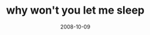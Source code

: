 ---
layout: base.njk
title : 'why won&#39;t you let me sleep' 
view_title : 'why won&#39;t you let me sleep' 
year : '2008' 
date : '2008-10-09' 
img_file : '/drawing/whywontyouletmesleep.png' 
html_file : 'whywontyouletmesleep' 
next_html : 'icannotwaituntilthen.html' 
year_order : '457' 
permalink : "title/{{html_file}}.html"
---